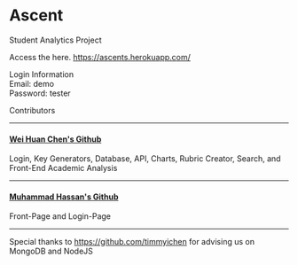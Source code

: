 # Ascent
Student Analytics Project

Access the here.
https://ascents.herokuapp.com/

Login Information
<br>
Email: demo
<br>
Password: tester


Contributors
<hr>

#### [Wei Huan Chen's Github](https://github.com/whc105/ascent)
Login, Key Generators, Database, API, Charts, Rubric Creator, Search, and Front-End Academic Analysis
<hr>

#### [Muhammad Hassan's Github](https://github.com/hassan3095)
Front-Page and Login-Page
<hr>

Special thanks to https://github.com/timmyichen for advising us on MongoDB and NodeJS
